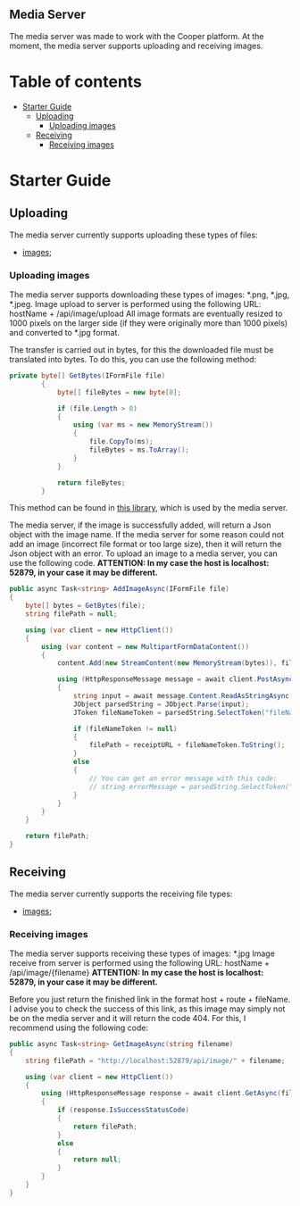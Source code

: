 Media Server
-------------------------------

The media server was made to work with the Cooper platform. At the moment, the media server supports uploading and receiving images.

# Table of contents

- [Starter Guide](#starter-guide)
  - [Uploading](#uploading)
    - [Uploading images](#uploading-images)
  - [Receiving](#receiving)
    - [Receiving images](#receiving-images)

# Starter Guide

## Uploading
The media server currently supports uploading these types of files:
- [images](#uploading-images);

### Uploading images
The media server supports downloading these types of images: *.png, *.jpg, *.jpeg.
Image upload to server is performed using the following URL: hostName + /api/image/upload
All image formats are eventually resized to 1000 pixels on the larger side (if they were originally more than 1000 pixels) and converted to *.jpg format.

The transfer is carried out in bytes, for this the downloaded file must be translated into bytes. To do this, you can use the following method:

```csharp
private byte[] GetBytes(IFormFile file)
        {
            byte[] fileBytes = new byte[0];

            if (file.Length > 0)
            {
                using (var ms = new MemoryStream())
                {
                    file.CopyTo(ms);
                    fileBytes = ms.ToArray();
                }
            }

            return fileBytes;
        }
```

This method can be found in [this library](https://github.com/vanmxpx/ISDPlatform/tree/master/Tools/MediaServer/Utility), which is used by the media server.

The media server, if the image is successfully added, will return a Json object with the image name. If the media server for some reason could not add an image (incorrect file format or too large size), then it will return the Json object with an error. To upload an image to a media server, you can use the following code.
**ATTENTION: In my case the host is localhost: 52879, in your case it may be different.**

```csharp 
public async Task<string> AddImageAsync(IFormFile file)
{
    byte[] bytes = GetBytes(file);
    string filePath = null;

    using (var client = new HttpClient())
    {
        using (var content = new MultipartFormDataContent())
        {
            content.Add(new StreamContent(new MemoryStream(bytes)), file.FileName, file.FileName);

            using (HttpResponseMessage message = await client.PostAsync("http://localhost:52879/api/image/upload", content))
            {
                string input = await message.Content.ReadAsStringAsync();
                JObject parsedString = JObject.Parse(input);
                JToken fileNameToken = parsedString.SelectToken("fileName");

                if (fileNameToken != null)
                {
                    filePath = receiptURL + fileNameToken.ToString();
                }
                else
                {
                    // You can get an error message with this code:
                    // string errorMessage = parsedString.SelectToken("errorMessage");
                }
            }
        }
    }

    return filePath;
}
```

## Receiving
The media server currently supports the receiving file types:
- [images](#receiving-images);

### Receiving images
The media server supports receiving these types of images: *.jpg
Image receive from server is performed using the following URL: hostName + /api/image/{filename}
**ATTENTION: In my case the host is localhost: 52879, in your case it may be different.**

Before you just return the finished link in the format host + route + fileName. I advise you to check the success of this link, as this image may simply not be on the media server and it will return the code 404. For this, I recommend using the following code:

```csharp
public async Task<string> GetImageAsync(string filename)
{
    string filePath = "http://localhost:52879/api/image/" + filename;

    using (var client = new HttpClient())
    {
        using (HttpResponseMessage response = await client.GetAsync(filePath))
        {
            if (response.IsSuccessStatusCode)
            {
                return filePath;
            }
            else
            {
                return null;
            }
        }         
    }
}
```
